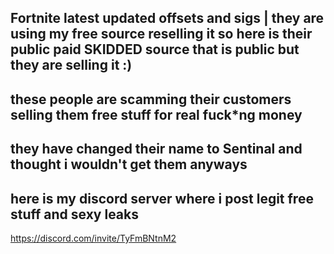  Fortnite latest updated offsets and sigs | they are using my free source reselling it so here is their public paid SKIDDED source that is public but they are selling it :)
--
these people are scamming their customers selling them free stuff for real fuck*ng money
-- 
they have changed their name to Sentinal and thought i wouldn't get them anyways
--
here is my discord server where i post legit free stuff and sexy leaks
-- 

https://discord.com/invite/TyFmBNtnM2
